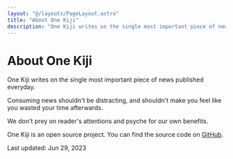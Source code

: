 ```yaml
---
layout: "@/layouts/PageLayout.astro"
title: "About One Kiji"
description: "One Kiji writes on the single most important piece of news published everyday."
---
```


# About One Kiji

One Kiji writes on the single most important piece of news published everyday. 

Consuming news shouldn't be distracting, and shouldn't make you feel like you wasted your time afterwards.

We don't prey on reader's attentions and psyche for our own benefits.

One Kiji is an open source project. You can find the source code on [GitHub](https://github.com/onekiji/onekiji/tree/main).

Last updated: Jun 29, 2023